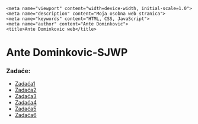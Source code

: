 <html lang="en"><head><meta http-equiv="Content-Type" content="text/html; charset=UTF-8">
    
    <meta name="viewport" content="width=device-width, initial-scale=1.0">
    <meta name="description" content="Moja osobna web stranica">
    <meta name="keywords" content="HTML, CSS, JavaScript">
    <meta name="author" content="Ante Dominkovic">
    <title>Ante Dominkovic web</title>
<style type="text/css" id="operaUserStyle"></style></head>
<body>
    <h1>Ante Dominkovic-SJWP </h1>
    <h3>Zadaće:</h3>
    <ul>
        <li><a href="zadace/zadaca1.html">Zadaća1</a></li>
        <li><a href="zadace/zadaca2-html">Zadaća2</li>
        <li>Zadaća3</li>
        <li>Zadaća4</li>
        <li>Zadaća5</li>
        <li>Zadaća6</li>
    </ul>

</body>
</html>
